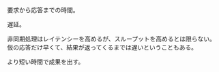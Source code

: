 要求から応答までの時間。

遅延。

非同期処理はレイテンシーを高めるが、スループットを高めるとは限らない。
仮の応答だけ早くて、結果が返ってくるまでは遅いということもある。

より短い時間で成果を出す。
